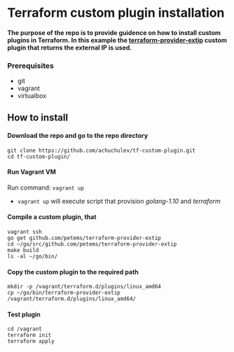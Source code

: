 # Terraform custom plugin installation

#### The purpose of the repo is to provide guidence on how to install custom plugins in Terraform. In this example the [terraform-provider-extip](https://github.com/petems/terraform-provider-extip) custom plugin that returns the external IP is used.

### Prerequisites

* git
* vagrant
* virtualbox

## How to install

#### Download the repo and go to the repo directory

```
git clone https://github.com/achuchulev/tf-custom-plugin.git
cd tf-custom-plugin/
```

#### Run Vagrant VM

Run command: `vagrant up`

* `vagrant up` will execute script that provision *golang-1.10* and *terraform*

#### Compile a custom plugin, that 

```
vagrant ssh 
go get github.com/petems/terraform-provider-extip
cd ~/go/src/github.com/petems/terraform-provider-extip
make build
ls -al ~/go/bin/
```

#### Copy the custom plugin to the required path

```
mkdir -p /vagrant/terraform.d/plugins/linux_amd64
cp ~/go/bin/terraform-provider-extip /vagrant/terraform.d/plugins/linux_amd64/
```

#### Test plugin

```
cd /vagrant
terraform init
terraform apply
```
